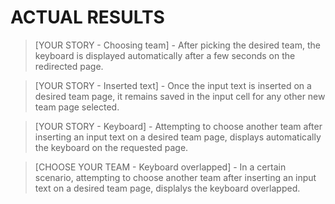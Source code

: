 # ACTUAL RESULTS

> [YOUR STORY - Choosing team] - After picking the desired team, the keyboard is displayed automatically after a few seconds
                on the redirected page. 
                
> [YOUR STORY - Inserted text] - Once the input text is inserted on a desired team page, it remains saved in the input cell 
                for any other new team page selected.
                
> [YOUR STORY - Keyboard] - Attempting to choose another team after inserting an input text on a desired team page, displays
                automatically the keyboard on the requested page.
                
> [CHOOSE YOUR TEAM - Keyboard overlapped] - In a certain scenario, attempting to choose another team after inserting an input 
                text on a desired team page, displalys the keyboard overlapped. 
